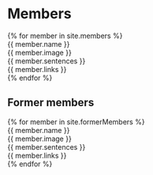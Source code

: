 ---
---

# Members

<div class="grid-container">
  {% for member in site.members %}
    <div class="grid-item">
      <div class="container-content">
        {{ member.name }}
      </div>
      <div class="container-content">
        {{ member.image }}
      </div>
      <div class="container-content">
        {{ member.sentences }}
      </div>
      <div class="container-content">
        {{ member.links }}
      </div>
    </div>
  {% endfor %}
</div>
<h2 class="h2-margin-top">Former members</h2>
<div class="grid-container">
  {% for member in site.formerMembers %}
    <div class="grid-item">
      <div class="container-content">
        {{ member.name }}
      </div>
      <div class="container-content">
        {{ member.image }}
      </div>
      <div class="container-content">
        {{ member.sentences }}
      </div>
      <div class="container-content">
        {{ member.links }}
      </div>
    </div>
  {% endfor %}
</div>
